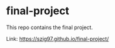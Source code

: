 # final-project
This repo contains the final project.

Link: https://szig97.github.io/final-project/
